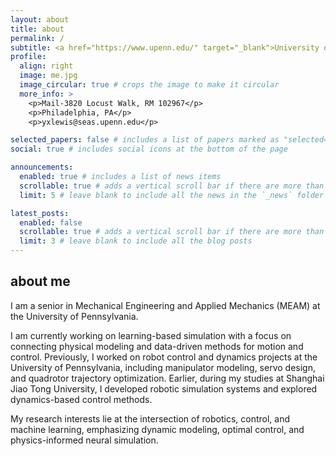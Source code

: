 ```yaml
---
layout: about
title: about
permalink: /
subtitle: <a href="https://www.upenn.edu/" target="_blank">University of Pennsylvania</a>. Senior in MEAM Department.
profile:
  align: right
  image: me.jpg
  image_circular: true # crops the image to make it circular
  more_info: >
    <p>Mail-3820 Locust Walk, RM 102967</p>
    <p>Philadelphia, PA</p>
    <p>yxlewis@seas.upenn.edu</p>

selected_papers: false # includes a list of papers marked as "selected={true}"
social: true # includes social icons at the bottom of the page

announcements:
  enabled: true # includes a list of news items
  scrollable: true # adds a vertical scroll bar if there are more than 3 news items
  limit: 5 # leave blank to include all the news in the `_news` folder

latest_posts:
  enabled: false
  scrollable: true # adds a vertical scroll bar if there are more than 3 new posts items
  limit: 3 # leave blank to include all the blog posts
---
```


## about me

I am a senior in Mechanical Engineering and Applied Mechanics (MEAM) at the University of Pennsylvania.  

I am currently working on learning-based simulation with a focus on connecting physical modeling and data-driven methods for motion and control. Previously, I worked on robot control and dynamics projects at the University of Pennsylvania, including manipulator modeling, servo design, and quadrotor trajectory optimization.
Earlier, during my studies at Shanghai Jiao Tong University, I developed robotic simulation systems and explored dynamics-based control methods.

My research interests lie at the intersection of robotics, control, and machine learning, emphasizing dynamic modeling, optimal control, and physics-informed neural simulation.


  
